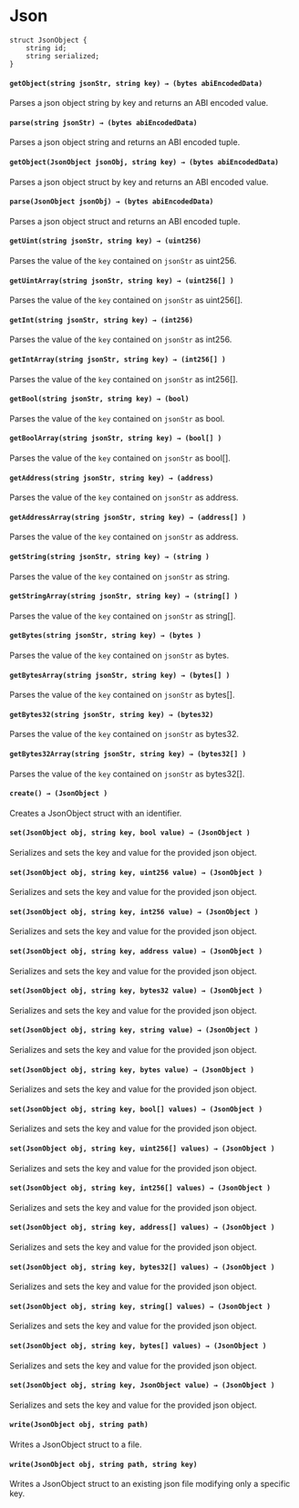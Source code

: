 # Json

```solidity
struct JsonObject {
    string id;
    string serialized;
}
```

#### **`getObject(string jsonStr, string key) → (bytes abiEncodedData)`**

Parses a json object string by key and returns an ABI encoded value.

#### **`parse(string jsonStr) → (bytes abiEncodedData)`**

Parses a json object string and returns an ABI encoded tuple.

#### **`getObject(JsonObject jsonObj, string key) → (bytes abiEncodedData)`**

Parses a json object struct by key and returns an ABI encoded value.

#### **`parse(JsonObject jsonObj) → (bytes abiEncodedData)`**

Parses a json object struct and returns an ABI encoded tuple.

#### **`getUint(string jsonStr, string key) → (uint256)`**

Parses the value of the `key` contained on `jsonStr` as uint256.

#### **`getUintArray(string jsonStr, string key) → (uint256[] )`**

Parses the value of the `key` contained on `jsonStr` as uint256[].

#### **`getInt(string jsonStr, string key) → (int256)`**

Parses the value of the `key` contained on `jsonStr` as int256.

#### **`getIntArray(string jsonStr, string key) → (int256[] )`**

Parses the value of the `key` contained on `jsonStr` as int256[].

#### **`getBool(string jsonStr, string key) → (bool)`**

Parses the value of the `key` contained on `jsonStr` as bool.

#### **`getBoolArray(string jsonStr, string key) → (bool[] )`**

Parses the value of the `key` contained on `jsonStr` as bool[].

#### **`getAddress(string jsonStr, string key) → (address)`**

Parses the value of the `key` contained on `jsonStr` as address.

#### **`getAddressArray(string jsonStr, string key) → (address[] )`**

Parses the value of the `key` contained on `jsonStr` as address.

#### **`getString(string jsonStr, string key) → (string )`**

Parses the value of the `key` contained on `jsonStr` as string.

#### **`getStringArray(string jsonStr, string key) → (string[] )`**

Parses the value of the `key` contained on `jsonStr` as string[].

#### **`getBytes(string jsonStr, string key) → (bytes )`**

Parses the value of the `key` contained on `jsonStr` as bytes.

#### **`getBytesArray(string jsonStr, string key) → (bytes[] )`**

Parses the value of the `key` contained on `jsonStr` as bytes[].

#### **`getBytes32(string jsonStr, string key) → (bytes32)`**

Parses the value of the `key` contained on `jsonStr` as bytes32.

#### **`getBytes32Array(string jsonStr, string key) → (bytes32[] )`**

Parses the value of the `key` contained on `jsonStr` as bytes32[].

#### **`create() → (JsonObject )`**

Creates a JsonObject struct with an identifier.

#### **`set(JsonObject obj, string key, bool value) → (JsonObject )`**

Serializes and sets the key and value for the provided json object.

#### **`set(JsonObject obj, string key, uint256 value) → (JsonObject )`**

Serializes and sets the key and value for the provided json object.

#### **`set(JsonObject obj, string key, int256 value) → (JsonObject )`**

Serializes and sets the key and value for the provided json object.

#### **`set(JsonObject obj, string key, address value) → (JsonObject )`**

Serializes and sets the key and value for the provided json object.

#### **`set(JsonObject obj, string key, bytes32 value) → (JsonObject )`**

Serializes and sets the key and value for the provided json object.

#### **`set(JsonObject obj, string key, string value) → (JsonObject )`**

Serializes and sets the key and value for the provided json object.

#### **`set(JsonObject obj, string key, bytes value) → (JsonObject )`**

Serializes and sets the key and value for the provided json object.

#### **`set(JsonObject obj, string key, bool[] values) → (JsonObject )`**

Serializes and sets the key and value for the provided json object.

#### **`set(JsonObject obj, string key, uint256[] values) → (JsonObject )`**

Serializes and sets the key and value for the provided json object.

#### **`set(JsonObject obj, string key, int256[] values) → (JsonObject )`**

Serializes and sets the key and value for the provided json object.

#### **`set(JsonObject obj, string key, address[] values) → (JsonObject )`**

Serializes and sets the key and value for the provided json object.

#### **`set(JsonObject obj, string key, bytes32[] values) → (JsonObject )`**

Serializes and sets the key and value for the provided json object.

#### **`set(JsonObject obj, string key, string[] values) → (JsonObject )`**

Serializes and sets the key and value for the provided json object.

#### **`set(JsonObject obj, string key, bytes[] values) → (JsonObject )`**

Serializes and sets the key and value for the provided json object.

#### **`set(JsonObject obj, string key, JsonObject value) → (JsonObject )`**

Serializes and sets the key and value for the provided json object.

#### **`write(JsonObject obj, string path)`**

Writes a JsonObject struct to a file.

#### **`write(JsonObject obj, string path, string key)`**

Writes a JsonObject struct to an existing json file modifying only a specific key.

